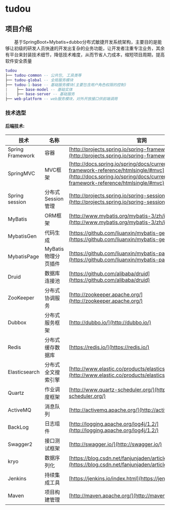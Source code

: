 # tudou

## 项目介绍

　　基于SpringBoot+Mybatis+dubbo分布式敏捷开发系统架构，主要目的是能够让初级的研发人员快速的开发出复杂的业务功能，让开发者注重专注业务，其余有平台来封装技术细节，降低技术难度，从而节省人力成本，缩短项目周期，提高软件安全质量
    
``` lua
tudou
├── tudou-common -- 公共包, 工具类等
├── tudou-global -- 全局服务模块
├── tudou-1-base -- 基础服务模块(主要包含用户角色权限的控制)
|    ├── base-model -- 基础实体
|    ├── base-server -- 基础服务
├── web-platform -- web服务模块，对外开放接口供前端调用
```
### 技术选型

#### 后端技术:
技术 | 名称 | 官网
----|------|----
Spring Framework | 容器  | [http://projects.spring.io/spring-framework/](http://projects.spring.io/spring-framework/)
SpringMVC | MVC框架  | [http://docs.spring.io/spring/docs/current/spring-framework-reference/htmlsingle/#mvc](http://docs.spring.io/spring/docs/current/spring-framework-reference/htmlsingle/#mvc)
Spring session | 分布式Session管理  | [http://projects.spring.io/spring-session/](http://projects.spring.io/spring-session/)
MyBatis | ORM框架  | [http://www.mybatis.org/mybatis-3/zh/index.html](http://www.mybatis.org/mybatis-3/zh/index.html)
MybatisGen | 代码生成  | [https://github.com/liuanxin/mybatis-gen](https://github.com/liuanxin/mybatis-gen)
MybatisPage | MyBatis物理分页插件  | [https://github.com/liuanxin/mybatis-page](https://github.com/liuanxin/mybatis-page)
Druid | 数据库连接池  | [https://github.com/alibaba/druid](https://github.com/alibaba/druid)
ZooKeeper | 分布式协调服务  | [http://zookeeper.apache.org/](http://zookeeper.apache.org/)
Dubbox | 分布式服务框架  | [http://dubbo.io/](http://dubbo.io/)
Redis | 分布式缓存数据库  | [https://redis.io/](https://redis.io/)
Elasticsearch | 分布式全文搜索引擎  | [http://www.elastic.co/products/elasticsearch](http://www.elastic.co/products/elasticsearch)
Quartz | 作业调度框架  | [http://www.quartz-scheduler.org/](http://www.quartz-scheduler.org/)
ActiveMQ | 消息队列  | [http://activemq.apache.org/](http://activemq.apache.org/)
BackLog | 日志组件  | [http://logging.apache.org/log4j/1.2/](http://logging.apache.org/log4j/1.2/)
Swagger2 | 接口测试框架  | [http://swagger.io/](http://swagger.io/)
kryo | 数据序列化  | [https://blog.csdn.net/fanjunjaden/article/details/72823866](https://blog.csdn.net/fanjunjaden/article/details/72823866)
Jenkins | 持续集成工具  | [https://jenkins.io/index.html](https://jenkins.io/index.html)
Maven | 项目构建管理  | [http://maven.apache.org/](http://maven.apache.org/)
